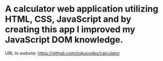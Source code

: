 # A calculator web application utilizing HTML, CSS, JavaScript and by creating this app I improved my JavaScript DOM knowledge. 

URL to website: https://github.com/zokucodes/calculator